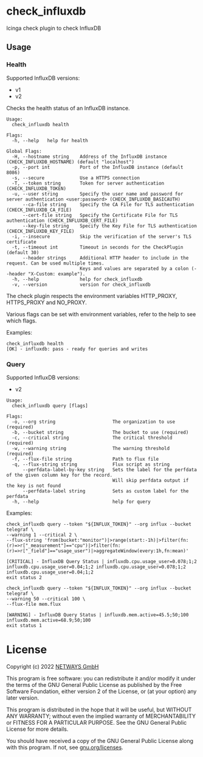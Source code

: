 # check_influxdb

Icinga check plugin to check InfluxDB

## Usage

### Health

Supported InfluxDB versions:

* v1
* v2

Checks the health status of an InfluxDB instance.

```
Usage:
  check_influxdb health

Flags:
  -h, --help   help for health

Global Flags:
  -H, --hostname string    Address of the InfluxDB instance (CHECK_INFLUXDB_HOSTNAME) (default "localhost")
  -p, --port int           Port of the InfluxDB instance (default 8086)
  -s, --secure             Use a HTTPS connection
  -T, --token string       Token for server authentication (CHECK_INFLUXDB_TOKEN)
  -u, --user string        Specify the user name and password for server authentication <user:password> (CHECK_INFLUXDB_BASICAUTH)
      --ca-file string     Specify the CA File for TLS authentication (CHECK_INFLUXDB_CA_FILE)
      --cert-file string   Specify the Certificate File for TLS authentication (CHECK_INFLUXDB_CERT_FILE)
      --key-file string    Specify the Key File for TLS authentication (CHECK_INFLUXDB_KEY_FILE)
  -i, --insecure           Skip the verification of the server's TLS certificate
  -t, --timeout int        Timeout in seconds for the CheckPlugin (default 30)
      --header strings     Additional HTTP header to include in the request. Can be used multiple times.
                           Keys and values are separated by a colon (--header "X-Custom: example").
  -h, --help               help for check_influxdb
  -v, --version            version for check_influxdb
```

The check plugin respects the environment variables HTTP_PROXY, HTTPS_PROXY and NO_PROXY.

Various flags can be set with environment variables, refer to the help to see which flags.

Examples:

```
check_influxdb health
[OK] - influxdb: pass - ready for queries and writes
```

### Query

Supported InfluxDB versions:

* v2

```
Usage:
  check_influxdb query [flags]

Flags:
  -o, --org string                     The organization to use (required)
  -b, --bucket string                  The bucket to use (required)
  -c, --critical string                The critical threshold (required)
  -w, --warning string                 The warning threshold (required)
  -f, --flux-file string               Path to flux file
  -q, --flux-string string             Flux script as string
      --perfdata-label-by-key string   Sets the label for the perfdata of the given column key for the record.
                                       Will skip perfdata output if the key is not found
      --perfdata-label string          Sets as custom label for the perfdata
  -h, --help                           help for query
```

Examples:

```
check_influxdb query --token "${INFLUX_TOKEN}" --org influx --bucket telegraf \
--warning 1 --critical 2 \
--flux-string 'from(bucket:"monitor")|>range(start:-1h)|>filter(fn:(r)=>r["_measurement"]=="cpu")|>filter(fn:(r)=>r["_field"]=="usage_user")|>aggregateWindow(every:1h,fn:mean)'

[CRITICAL] - InfluxDB Query Status | influxdb.cpu.usage_user=0.078;1;2 influxdb.cpu.usage_user=0.04;1;2 influxdb.cpu.usage_user=0.078;1;2 influxdb.cpu.usage_user=0.04;1;2
exit status 2
```

```
check_influxdb query --token "${INFLUX_TOKEN}" --org influx --bucket telegraf \
--warning 50 --critical 100 \
--flux-file mem.flux

[WARNING] - InfluxDB Query Status | influxdb.mem.active=45.5;50;100 influxdb.mem.active=68.9;50;100
exit status 1
```

# License

Copyright (c) 2022 [NETWAYS GmbH](mailto:info@netways.de)

This program is free software: you can redistribute it and/or modify it under the terms of the GNU General Public
License as published by the Free Software Foundation, either version 2 of the License, or
(at your option) any later version.

This program is distributed in the hope that it will be useful, but WITHOUT ANY WARRANTY; without even the implied
warranty of MERCHANTABILITY or FITNESS FOR A PARTICULAR PURPOSE. See the GNU General Public License for more details.

You should have received a copy of the GNU General Public License along with this program. If not,
see [gnu.org/licenses](https://www.gnu.org/licenses/).
